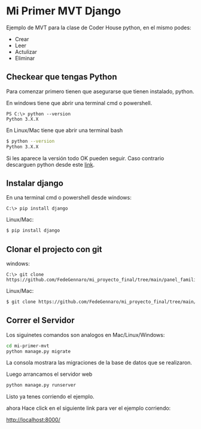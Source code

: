 # Mi Primer MVT Django

Ejemplo de MVT para la clase de Coder House python, en el mismo podes: 

- Crear 
- Leer
- Actulizar
- Eliminar

## Checkear que tengas Python

Para comenzar primero tienen que asegurarse que tienen instalado, python.

En windows tiene que abrir una terminal cmd o powershell.

```PS
PS C:\> python --version
Python 3.X.X 
```

En Linux/Mac tiene que abrir una terminal bash

```bash
$ python --version
Python 3.X.X 
```

Si les aparece la versión todo OK pueden seguir. Caso contrario descarguen python desde este [link](https://www.python.org/downloads/).

## Instalar django

En una terminal cmd o powershell desde windows:

```PS
C:\> pip install django
```

Linux/Mac:

```bash
$ pip install django
```

## Clonar el projecto con git

windows:

```PS
C:\> git clone https://github.com/FedeGennaro/mi_proyecto_final/tree/main/panel_familia
```

Linux/Mac:
```bash
$ git clone https://github.com/FedeGennaro/mi_proyecto_final/tree/main/panel_familia
```

## Correr el Servidor

Los siguinetes comandos son analogos en Mac/Linux/Windows:

```bash
cd mi-primer-mvt
python manage.py migrate
```
La consola mostrara las migraciones de la base de datos que se realizaron.

Luego arrancamos el servidor web

```bash
python manage.py runserver
```
Listo ya tenes corriendo el ejemplo.

ahora Hace click en el siguiente link para ver el ejemplo corriendo: 

[http://localhost:8000/](http://localhost:8000/)